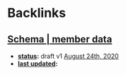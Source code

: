 
# Backlinks
## [Schema | member data](<Schema | member data.md>)
- **[status](<status.md>):** draft v1 [August 24th, 2020](<August 24th, 2020.md>)
- **[last updated](<last updated.md>):**

